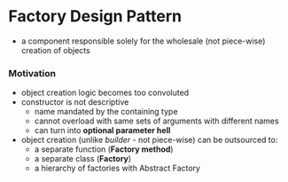 # Factory Design Pattern

- a component responsible solely for the wholesale (not piece-wise) creation of objects


### Motivation

- object creation logic becomes too convoluted
- constructor is not descriptive
    - name mandated by the containing type
    - cannot overload with same sets of arguments with different names
    - can turn into **optional parameter hell**
- object creation (unlike *builder* - not piece-wise) can be outsourced to:
    - a separate function (**Factory method**)
    - a separate class (**Factory**)
    - a hierarchy of factories with Abstract Factory
